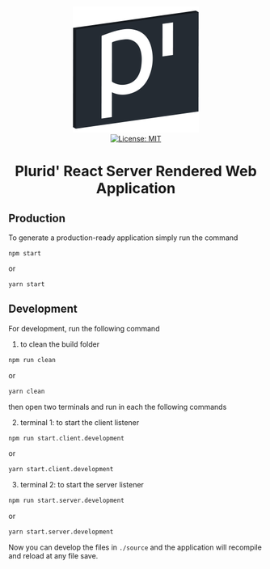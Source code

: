 <p align="center">
    <img src="https://raw.githubusercontent.com/plurid/plurid/master/about/identity/plurid-p-logo.png" height="250px">
    <br />
    <a target="_blank" href="https://github.com/plurid/plurid/blob/master/packages/plurid-react/LICENSE">
        <img src="https://img.shields.io/badge/license-MIT-blue.svg?colorB=1380C3&style=for-the-badge" alt="License: MIT">
    </a>
</p>



<h1 align="center">
    Plurid' React Server Rendered Web Application
</h1>



## Production

To generate a production-ready application simply run the command

    npm start

or

    yarn start



## Development

For development, run the following command

1. to clean the build folder

``` bash
npm run clean
```

or

``` bash
yarn clean
```

then open two terminals and run in each the following commands


2. terminal 1: to start the client listener

``` bash
npm run start.client.development
```

or

``` bash
yarn start.client.development
```

3. terminal 2: to start the server listener

``` bash
npm run start.server.development
```

or

``` bash
yarn start.server.development
```

Now you can develop the files in `./source` and the application will recompile and reload at any file save.
